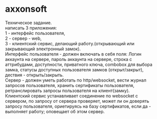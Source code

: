 # axxonsoft

Техническое задание.<br>
написать 3 приложения:<br>
1 - интерфейс пользователя,<br>
2 - сервер - web,<br>
3 - клиентский сервис, делающий работу.(открывающий или закрывающий электронный замок).<br>
Интерфейс пользователя - должен включать в себя поля: Логин аккаунта на сервере, пароль аккаунта на сервере, строка с аттрибудами, доступности, приватного ключа,
combobox для выбора замка, статусы доступных пользователя замков (открыт/закрыт), дествия - открыть/закрыть. <br>
Сервер - должен уметь работать по http/websocket, вести журнал запросов пользователя, хранить сертификаты пользователя, ретранслировать запросы пользователя на клиент(замку). <br>
Клиентский сервис устанавливает соединение по websocket с сервером, по запросу от сервера проверяет, может ли он доверять запросу пользователя, ориетируясь на базу 
сертификатов, если да - выполняет работу; оповещает об этом сервер.<br>
